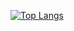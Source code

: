 [![Top Langs](https://github-readme-stats.vercel.app/api/top-langs/?username=necrohost&theme=dark)](https://github.com/anuraghazra/github-readme-stats)
